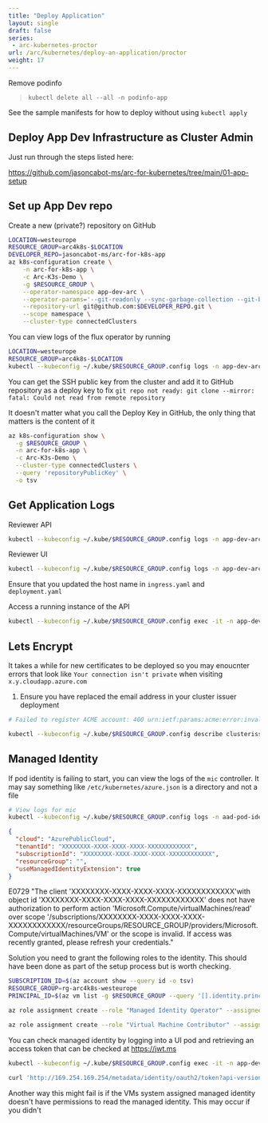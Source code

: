```yaml
---
title: "Deploy Application"
layout: single
draft: false
series:
 - arc-kubernetes-proctor
url: /arc/kubernetes/deploy-an-application/proctor
weight: 17
---
```


Remove podinfo

> `kubectl delete all --all -n podinfo-app`

See the sample manifests for how to deploy without using `kubectl apply`

## Deploy App Dev Infrastructure as Cluster Admin

Just run through the steps listed here:

<https://github.com/jasoncabot-ms/arc-for-kubernetes/tree/main/01-app-setup>

## Set up App Dev repo

Create a new (private?) repository on GitHub

```bash
LOCATION=westeurope
RESOURCE_GROUP=arc4k8s-$LOCATION
DEVELOPER_REPO=jasoncabot-ms/arc-for-k8s-app
az k8s-configuration create \
    -n arc-for-k8s-app \
    -c Arc-K3s-Demo \
    -g $RESOURCE_GROUP \
    --operator-namespace app-dev-arc \
    --operator-params='--git-readonly --sync-garbage-collection --git-branch=main' \
    --repository-url git@github.com:$DEVELOPER_REPO.git \
    --scope namespace \
    --cluster-type connectedClusters
```

You can view logs of the flux operator by running

```bash
LOCATION=westeurope
RESOURCE_GROUP=arc4k8s-$LOCATION
kubectl --kubeconfig ~/.kube/$RESOURCE_GROUP.config logs -n app-dev-arc -linstanceName=arc-for-k8s-app
```

You can get the SSH public key from the cluster and add it to GitHub repository as a deploy key to fix `git repo not ready: git clone --mirror: fatal: Could not read from remote repository`

It doesn't matter what you call the Deploy Key in GitHub, the only thing that matters is the content of it

```bash
az k8s-configuration show \
  -g $RESOURCE_GROUP \
  -n arc-for-k8s-app \
  -c Arc-K3s-Demo \
  --cluster-type connectedClusters \
  --query 'repositoryPublicKey' \
  -o tsv
```

## Get Application Logs

Reviewer API

```bash
kubectl --kubeconfig ~/.kube/$RESOURCE_GROUP.config logs -n app-dev-arc -lapp=reviewer-api --tail=-1
```

Reviewer UI

```bash
kubectl --kubeconfig ~/.kube/$RESOURCE_GROUP.config logs -n app-dev-arc -lapp=reviewer-ui --tail=-1
```

Ensure that you updated the host name in `ingress.yaml` and `deployment.yaml`

Access a running instance of the API

```bash
kubectl --kubeconfig ~/.kube/$RESOURCE_GROUP.config exec -it -n app-dev-arc reviewer-api-XXXXXXXX-YYYYY -- /bin/bash
```

## Lets Encrypt

It takes a while for new certificates to be deployed so you may enoucnter errors that look like `Your connection isn't private` when visiting `x.y.cloudapp.azure.com`

1. Ensure you have replaced the email address in your cluster issuer deployment

```bash
# Failed to register ACME account: 400 urn:ietf:params:acme:error:invalidEmail: Error creating new account :: "replace_with_your_email_address" is not a valid e-mail address#

kubectl --kubeconfig ~/.kube/$RESOURCE_GROUP.config describe clusterissuer
```

## Managed Identity

If pod identity is failing to start, you can view the logs of the `mic` controller. It may say something like `/etc/kubernetes/azure.json` is a directory and not a file

```bash
# View logs for mic
kubectl --kubeconfig ~/.kube/$RESOURCE_GROUP.config logs -n aad-pod-identity -lapp=mic
```

```json
{
  "cloud": "AzurePublicCloud",
  "tenantId": "XXXXXXXX-XXXX-XXXX-XXXX-XXXXXXXXXXXX",
  "subscriptionId": "XXXXXXXX-XXXX-XXXX-XXXX-XXXXXXXXXXXX",
  "resourceGroup": "",
  "useManagedIdentityExtension": true
}
```

E0729 "The client 'XXXXXXXX-XXXX-XXXX-XXXX-XXXXXXXXXXXX'with object id 'XXXXXXXX-XXXX-XXXX-XXXX-XXXXXXXXXXXX' does not have authorization to perform action 'Microsoft.Compute/virtualMachines/read' over scope '/subscriptions/XXXXXXXX-XXXX-XXXX-XXXX-XXXXXXXXXXXX/resourceGroups/RESOURCE_GROUP/providers/Microsoft.Compute/virtualMachines/VM' or the scope is invalid. If access was recently granted, please refresh your credentials."

Solution you need to grant the following roles to the identity. This should have been done as part of the setup process but is worth checking.

```bash
SUBSCRIPTION_ID=$(az account show --query id -o tsv)
RESOURCE_GROUP=rg-arc4k8s-westeurope
PRINCIPAL_ID=$(az vm list -g $RESOURCE_GROUP --query '[].identity.principalId' -o tsv)

az role assignment create --role "Managed Identity Operator" --assignee-object-id $PRINCIPAL_ID --scope /subscriptions/$SUBSCRIPTION_ID/resourceGroups/$RESOURCE_GROUP

az role assignment create --role "Virtual Machine Contributor" --assignee-object-id $PRINCIPAL_ID --scope /subscriptions/$SUBSCRIPTION_ID/resourceGroups/$RESOURCE_GROUP

```

You can check managed identity by logging into a UI pod and retrieving an access token that can be checked at https://jwt.ms

```bash
kubectl --kubeconfig ~/.kube/$RESOURCE_GROUP.config exec -it -n app-dev-arc reviewer-ui-XXXXXXXX-YYYYY -- /bin/bash

curl 'http://169.254.169.254/metadata/identity/oauth2/token?api-version=2018-02-01&resource=https%3A%2F%2Fmanagement.azure.com%2F' -H Metadata:true -s
```

Another way this might fail is if the VMs system assigned managed identity doesn't have permissions to read the managed identity. This may occur if you didn't 